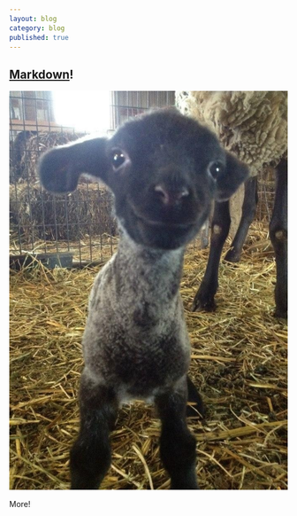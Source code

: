 ```yaml
---
layout: blog
category: blog
published: true
---
```


## [Markdown](http://daringfireball.net/projects/markdown/)!

![Sheeps!](/media/4BPDhRM.jpg)

More!
